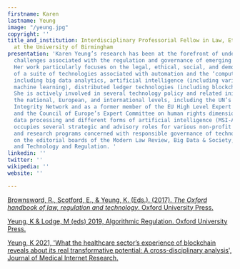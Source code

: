 ```yaml
---
firstname: Karen
lastname: Yeung
image: "/yeung.jpg"
copyright: ''
title_and_institution: Interdisciplinary Professorial Fellow in Law, Ethics, and Informatics
  at the University of Birmingham
presentation: 'Karen Yeung’s research has been at the forefront of understanding the
  challenges associated with the regulation and governance of emerging technologies.
  Her work particularly focuses on the legal, ethical, social, and democratic implications
  of a suite of technologies associated with automation and the ‘computational turn,’
  including big data analytics, artificial intelligence (including various forms of
  machine learning), distributed ledger technologies (including blockchain) and robotics.
  She is actively involved in several technology policy and related initiatives at
  the national, European, and international levels, including the UN’s Global Judicial
  Integrity Network and as a former member of the EU High Level Expert Group on AI
  and the Council of Europe’s Expert Committee on human rights dimensions of automated
  data processing and different forms of artificial intelligence (MSI-AUT). Karen
  occupies several strategic and advisory roles for various non-profit organizations
  and research programs concerned with responsible governance of technology. She is
  on the editorial boards of the Modern Law Review, Big Data & Society, Public Law
  and Technology and Regulation. '
linkedin: ''
twitter: ''
wikipedia: ''
website: ''

---
```

[Brownsword, R., Scotford, E., & Yeung, K. (Eds.). (2017). _The Oxford handbook of law, regulation and technology_. Oxford University Press.](https://www.oxfordhandbooks.com/view/10.1093/oxfordhb/9780199680832.001.0001/oxfordhb-9780199680832 "Brownsword, Scotford & Yeung, 2017")

[Yeung, K & Lodge, M (eds) 2019, Algorithmic Regulation. Oxford University Press.](http://www.nasonline.org/programs/scientific-forum/frontiers-of-machine-learning/yeung-ppt.pdf "Yeung, K & Lodge, M (eds) 2019, Algorithmic Regulation. Oxford University Press.")

[Yeung, K 2021, 'What the healthcare sector’s experience of blockchain reveals about its real transformative potential: A cross-disciplinary analysis', Journal of Medical Internet Research.](https://doi.org/doi:10.2196/24109 "Yeung, K 2021, 'What the healthcare sector’s experience of blockchain reveals about its real transformative potential: A cross-disciplinary analysis', Journal of Medical Internet Research.")